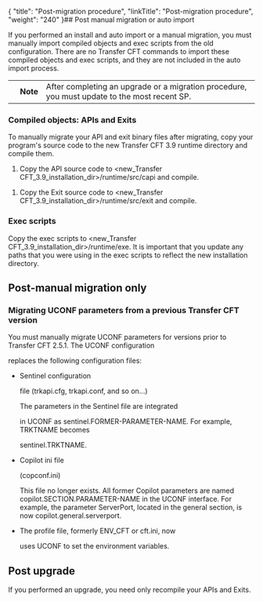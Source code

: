 {
    "title": "Post-migration procedure",
    "linkTitle": "Post-migration procedure",
    "weight": "240"
}## Post manual migration or auto import

If you performed an install and auto import or a manual migration, you must manually import compiled objects and exec scripts from the old configuration. There are no Transfer CFT commands to import these compiled objects and exec scripts, and they are not included in the auto import process.

<table data-cellpadding="0" data-cellspacing="0">
<tbody>
<tr class="odd">
<td data-valign="top"></td>
<td data-valign="top"><span><strong>Note</strong></span></td>
<td data-mc-autonum="&lt;b&gt;Note&lt;/b&gt;" data-valign="top">After completing an upgrade or a migration procedure, you must update to the most recent SP.</td>
</tr>
</tbody>
</table>

### Compiled objects: APIs and Exits

To manually migrate your API and exit binary files after migrating, copy your program's source code to the new Transfer CFT 3.9 runtime directory and compile them.

1.  Copy the API source code to &lt;new\_Transfer CFT\_3.9\_installation\_dir>/runtime/src/capi and compile.

<!-- -->

1.  Copy the Exit source code to &lt;new\_Transfer CFT\_3.9\_installation\_dir>/runtime/src/exit and compile.

### Exec scripts

Copy the exec scripts to &lt;new\_Transfer CFT\_3.9\_installation\_dir>/runtime/exe. It is important that you update any paths that you were using in the exec scripts to reflect the new installation directory.

## Post-manual migration only

### Migrating UCONF parameters from a previous Transfer CFT version

You must manually migrate UCONF parameters for versions prior to Transfer CFT 2.5.1. The UCONF configuration
replaces the following configuration files:

-   Sentinel configuration
    file (trkapi.cfg, trkapi.conf, and so on...)  
    The parameters in the Sentinel file are integrated
    in UCONF as sentinel.FORMER-PARAMETER-NAME. For example, TRKTNAME becomes
    sentinel.TRKTNAME.
-   Copilot ini file
    (copconf.ini)  
    This file no longer exists. All former Copilot parameters are named copilot.SECTION.PARAMETER-NAME in the UCONF interface. For example, the parameter ServerPort, located in the general section, is now copilot.general.serverport.
-   The profile file, formerly ENV\_CFT or cft.ini, now
    uses UCONF to set the environment variables.

## Post upgrade

If you performed an upgrade, you need only recompile your APIs and Exits.
